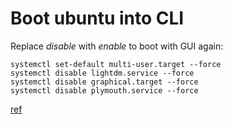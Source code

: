 Boot ubuntu into CLI
====================

Replace *disable* with *enable* to boot with GUI again:

```shell
systemctl set-default multi-user.target --force
systemctl disable lightdm.service --force
systemctl disable graphical.target --force
systemctl disable plymouth.service --force
```

[ref](https://stackoverflow.com/a/31351291)